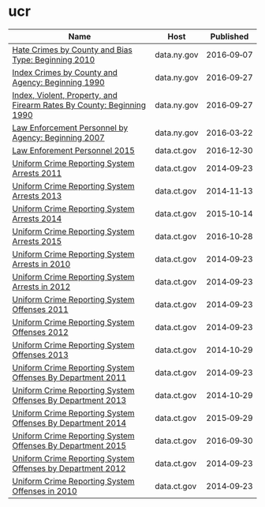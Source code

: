 # ucr

Name | Host | Published
---- | ---- | ---------
[Hate Crimes by County and Bias Type: Beginning 2010](../datasets/6xda-q7ev.md) | data.ny.gov | 2016&#x2011;09&#x2011;07
[Index Crimes by County and Agency: Beginning 1990](../datasets/ca8h-8gjq.md) | data.ny.gov | 2016&#x2011;09&#x2011;27
[Index, Violent, Property, and Firearm Rates By County: Beginning 1990](../datasets/34dd-6g2j.md) | data.ny.gov | 2016&#x2011;09&#x2011;27
[Law Enforcement Personnel by Agency: Beginning 2007](../datasets/khn9-hhpq.md) | data.ny.gov | 2016&#x2011;03&#x2011;22
[Law Enforement Personnel 2015](../datasets/f6ta-pk5i.md) | data.ct.gov | 2016&#x2011;12&#x2011;30
[Uniform Crime Reporting System Arrests 2011](../datasets/y6ag-cr8s.md) | data.ct.gov | 2014&#x2011;09&#x2011;23
[Uniform Crime Reporting System Arrests 2013](../datasets/6nkb-2jmc.md) | data.ct.gov | 2014&#x2011;11&#x2011;13
[Uniform Crime Reporting System Arrests 2014](../datasets/sx5z-cmf2.md) | data.ct.gov | 2015&#x2011;10&#x2011;14
[Uniform Crime Reporting System Arrests 2015](../datasets/r6vz-twt4.md) | data.ct.gov | 2016&#x2011;10&#x2011;28
[Uniform Crime Reporting System Arrests in 2010](../datasets/5zs7-ncqk.md) | data.ct.gov | 2014&#x2011;09&#x2011;23
[Uniform Crime Reporting System Arrests in 2012](../datasets/aemg-fyrd.md) | data.ct.gov | 2014&#x2011;09&#x2011;23
[Uniform Crime Reporting System Offenses 2011](../datasets/aih9-zm8u.md) | data.ct.gov | 2014&#x2011;09&#x2011;23
[Uniform Crime Reporting System Offenses 2012](../datasets/3it6-9q8n.md) | data.ct.gov | 2014&#x2011;09&#x2011;23
[Uniform Crime Reporting System Offenses 2013](../datasets/rphg-kgwv.md) | data.ct.gov | 2014&#x2011;10&#x2011;29
[Uniform Crime Reporting System Offenses By Department 2011](../datasets/6huw-7yzj.md) | data.ct.gov | 2014&#x2011;09&#x2011;23
[Uniform Crime Reporting System Offenses By Department 2013](../datasets/9cnu-4c7f.md) | data.ct.gov | 2014&#x2011;10&#x2011;29
[Uniform Crime Reporting System Offenses By Department 2014](../datasets/q6p6-vg24.md) | data.ct.gov | 2015&#x2011;09&#x2011;29
[Uniform Crime Reporting System Offenses By Department 2015](../datasets/6ntu-dndh.md) | data.ct.gov | 2016&#x2011;09&#x2011;30
[Uniform Crime Reporting System Offenses by Department 2012](../datasets/pef7-bzkf.md) | data.ct.gov | 2014&#x2011;09&#x2011;23
[Uniform Crime Reporting System Offenses in 2010](../datasets/usrc-sgkg.md) | data.ct.gov | 2014&#x2011;09&#x2011;23

